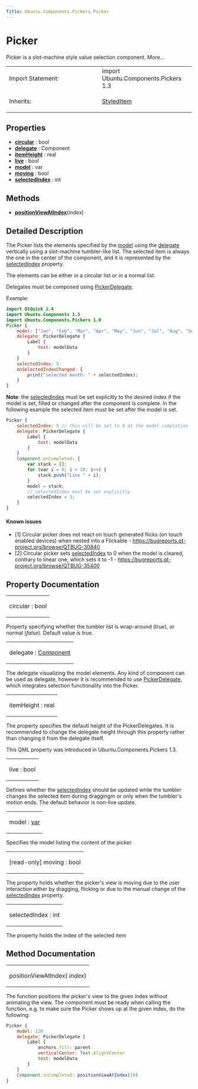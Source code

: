 ```yaml
---
Title: Ubuntu.Components.Pickers.Picker
---
```

        
Picker
======

<span class="subtitle"></span>
Picker is a slot-machine style value selection component. More...

<table>
<colgroup>
<col width="50%" />
<col width="50%" />
</colgroup>
<tbody>
<tr class="odd">
<td>Import Statement:</td>
<td>import Ubuntu.Components.Pickers 1.3</td>
</tr>
<tr class="even">
<td>Inherits:</td>
<td><p><a href="Ubuntu.Components.StyledItem.md">StyledItem</a></p></td>
</tr>
</tbody>
</table>

<span id="properties"></span>
Properties
----------

-   ****[circular](#circular-prop)**** : bool
-   ****[delegate](#delegate-prop)**** : Component
-   ****[itemHeight](#itemHeight-prop)**** : real
-   ****[live](#live-prop)**** : bool
-   ****[model](#model-prop)**** : var
-   ****[moving](#moving-prop)**** : bool
-   ****[selectedIndex](#selectedIndex-prop)**** : int

<span id="methods"></span>
Methods
-------

-   ****[positionViewAtIndex](#positionViewAtIndex-method)****(*index*)

<span id="details"></span>
Detailed Description
--------------------

The Picker lists the elements specified by the [model](#model-prop) using the [delegate](#delegate-prop) vertically using a slot-machine tumbler-like list. The selected item is always the one in the center of the component, and it is represented by the [selectedIndex](#selectedIndex-prop) property.

The elements can be either in a circular list or in a normal list.

Delegates must be composed using [PickerDelegate](../Ubuntu.Components.Pickers.PickerDelegate.md).

Example:

``` qml
import QtQuick 2.4
import Ubuntu.Components 1.3
import Ubuntu.Components.Pickers 1.0
Picker {
    model: ["Jan", "Feb", "Mar", "Apr", "May", "Jun", "Jul", "Aug", "Sept", "Oct", "Nov", "Dec"]
    delegate: PickerDelegate {
        Label {
            text: modelData
        }
    }
    selectedIndex: 5
    onSelectedIndexChanged: {
        print("selected month: " + selectedIndex);
    }
}
```

**Note**: the [selectedIndex](#selectedIndex-prop) must be set explicitly to the desired index if the model is set, filled or changed after the component is complete. In the following example the selected item must be set after the model is set.

``` qml
Picker {
    selectedIndex: 5 // this will be set to 0 at the model completion
    delegate: PickerDelegate {
        Label {
            text: modelData
        }
    }
    Component.onCompleted: {
        var stack = [];
        for (var i = 0; i < 10; i++) {
            stack.push("Line " + i);
        }
        model = stack;
        // selectedIndex must be set explicitly
        selectedIndex = 3;
    }
}
```

<span id="known-issues"></span>
#### Known issues

-   \[1\] Circular picker does not react on touch generated flicks (on touch enabled devices) when nested into a Flickable - <https://bugreports.qt-project.org/browse/QTBUG-30840>
-   \[2\] Circular picker sets [selectedIndex](#selectedIndex-prop) to 0 when the model is cleared, contrary to linear one, which sets it to -1 - <https://bugreports.qt-project.org/browse/QTBUG-35400>

Property Documentation
----------------------

<table>
<colgroup>
<col width="100%" />
</colgroup>
<tbody>
<tr class="odd">
<td><p><span id="circular-prop"></span><span class="name">circular</span> : <span class="type">bool</span></p></td>
</tr>
</tbody>
</table>

Property specifying whether the tumbler list is wrap-around (*true*), or normal (*false*). Default value is true.

<table>
<colgroup>
<col width="100%" />
</colgroup>
<tbody>
<tr class="odd">
<td><p><span id="delegate-prop"></span><span class="name">delegate</span> : <span class="type"><a href="../sdk-14.10/QtQml.Component.md">Component</a></span></p></td>
</tr>
</tbody>
</table>

The delegate visualizing the model elements. Any kind of component can be used as delegate, however it is recommended to use [PickerDelegate](../Ubuntu.Components.Pickers.PickerDelegate.md), which integrates selection functionality into the Picker.

<table>
<colgroup>
<col width="100%" />
</colgroup>
<tbody>
<tr class="odd">
<td><p><span id="itemHeight-prop"></span><span class="name">itemHeight</span> : <span class="type">real</span></p></td>
</tr>
</tbody>
</table>

The property specifies the defautl height of the PickerDelegates. It is recommended to change the delegate height through this property rather than changing it from the delegate itself.

This QML property was introduced in Ubuntu.Components.Pickers 1.3.

<table>
<colgroup>
<col width="100%" />
</colgroup>
<tbody>
<tr class="odd">
<td><p><span id="live-prop"></span><span class="name">live</span> : <span class="type">bool</span></p></td>
</tr>
</tbody>
</table>

Defines whether the [selectedIndex](#selectedIndex-prop) should be updated while the tumbler changes the selected item during draggingm or only when the tumbler's motion ends. The default behavior is non-live update.

<table>
<colgroup>
<col width="100%" />
</colgroup>
<tbody>
<tr class="odd">
<td><p><span id="model-prop"></span><span class="name">model</span> : <span class="type"><a href="http://doc.qt.io/qt-5/qml-var.html">var</a></span></p></td>
</tr>
</tbody>
</table>

Specifies the model listing the content of the picker.

<table>
<colgroup>
<col width="100%" />
</colgroup>
<tbody>
<tr class="odd">
<td><p><span id="moving-prop"></span><span class="qmlreadonly">[read-only] </span><span class="name">moving</span> : <span class="type">bool</span></p></td>
</tr>
</tbody>
</table>

The property holds whether the picker's view is moving due to the user interaction either by dragging, flicking or due to the manual change of the [selectedIndex](#selectedIndex-prop) property.

<table>
<colgroup>
<col width="100%" />
</colgroup>
<tbody>
<tr class="odd">
<td><p><span id="selectedIndex-prop"></span><span class="name">selectedIndex</span> : <span class="type">int</span></p></td>
</tr>
</tbody>
</table>

The property holds the index of the selected item

Method Documentation
--------------------

<table>
<colgroup>
<col width="100%" />
</colgroup>
<tbody>
<tr class="odd">
<td><p><span id="positionViewAtIndex-method"></span><span class="name">positionViewAtIndex</span>( <em>index</em>)</p></td>
</tr>
</tbody>
</table>

The function positions the picker's view to the given index without animating the view. The component must be ready when calling the function, e.g. to make sure the Picker shows up at the given index, do the following:

``` qml
Picker {
    model: 120
    delegate: PickerDelegate {
        Label {
            anchors.fill: parent
            verticalCenter: Text.AlignVCenter
            text: modelData
        }
    }
    Component.onCompleted: positionViewAtIndex(10)
}
```

